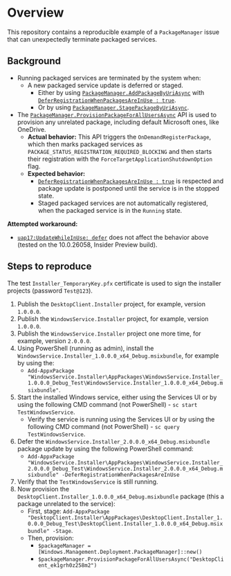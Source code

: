 # Overview

This repository contains a reproducible example of a `PackageManager` issue that can unexpectedly terminate packaged services.

## Background
* Running packaged services are terminated by the system when:
  * A new packaged service update is deferred or staged.
    * Either by using [`PackageManager.AddPackageByUriAsync`](https://learn.microsoft.com/en-us/uwp/api/windows.management.deployment.packagemanager.addpackagebyuriasync?view=winrt-22621) with [`DeferRegistrationWhenPackagesAreInUse : true`](https://learn.microsoft.com/en-us/uwp/api/windows.management.deployment.addpackageoptions.deferregistrationwhenpackagesareinuse?view=winrt-22621#windows-management-deployment-addpackageoptions-deferregistrationwhenpackagesareinuse).
    * Or by using [`PackageManager.StagePackageByUriAsync`](https://learn.microsoft.com/en-us/uwp/api/windows.management.deployment.packagemanager.stagepackagebyuriasync?view=winrt-22621).
* The [`PackageManager.ProvisionPackageForAllUsersAsync`](https://learn.microsoft.com/en-us/uwp/api/windows.management.deployment.packagemanager.provisionpackageforallusersasync?view=winrt-22621) API is used to provision any unrelated package, including default Microsoft ones, like OneDrive.
  * **Actual behavior:** This API triggers the `OnDemandRegisterPackage`, which then marks packaged services as `PACKAGE_STATUS_REGISTRATION_REQUIRED_BLOCKING` and then starts their registration with the `ForceTargetApplicationShutdownOption` flag.
  * **Expected behavior:**
    * [`DeferRegistrationWhenPackagesAreInUse : true`](https://learn.microsoft.com/en-us/uwp/api/windows.management.deployment.addpackageoptions.deferregistrationwhenpackagesareinuse?view=winrt-22621#windows-management-deployment-addpackageoptions-deferregistrationwhenpackagesareinuse) is respected and package update is postponed until the service is in the stopped state.
    * Staged packaged services are not automatically registered, when the packaged service is in the `Running` state.

**Attempted workaround:**
* [`uap17:UpdateWhileInUse: defer`](https://learn.microsoft.com/en-us/uwp/schemas/appxpackage/uapmanifestschema/element-uap17-updatewhileinuse) does not affect the behavior above (tested on the 10.0.26058, Insider Preview build).

## Steps to reproduce
The test `Installer_TemporaryKey.pfx` certificate is used to sign the installer projects (password `Test@123`).

1. Publish the `DesktopClient.Installer` project, for example, version `1.0.0.0`.
2. Publish the `WindowsService.Installer` project, for example, version `1.0.0.0`.
3. Publish the `WindowsService.Installer` project one more time, for example, version `2.0.0.0`.
4. Using PowerShell (running as admin), install the `WindowsService.Installer_1.0.0.0_x64_Debug.msixbundle`, for example by using the:
    * `Add-AppxPackage "WindowsService.Installer\AppPackages\WindowsService.Installer_1.0.0.0_Debug_Test\WindowsService.Installer_1.0.0.0_x64_Debug.msixbundle"`.
5. Start the installed Windows service, either using the Services UI or by using the following CMD command (not PowerShell) - `sc start TestWindowsService`.
    * Verify the service is running using the Services UI or by using the following CMD command (not PowerShell) - `sc query TestWindowsService`.
6. Defer the `WindowsService.Installer_2.0.0.0_x64_Debug.msixbundle` package update by using the following PowerShell command:
    * `Add-AppxPackage "WindowsService.Installer\AppPackages\WindowsService.Installer_2.0.0.0_Debug_Test\WindowsService.Installer_2.0.0.0_x64_Debug.msixbundle" -DeferRegistrationWhenPackagesAreInUse`
7. Verify that the `TestWindowsService` is still running.
8. Now provision the `DesktopClient.Installer_1.0.0.0_x64_Debug.msixbundle` package (this a package unrelated to the service):
    * First, stage: `Add-AppxPackage "DesktopClient.Installer\AppPackages\DesktopClient.Installer_1.0.0.0_Debug_Test\DesktopClient.Installer_1.0.0.0_x64_Debug.msixbundle" -Stage`.
    * Then, provision:
      * `$packageManager = [Windows.Management.Deployment.PackageManager]::new()` 
      * `$packageManager.ProvisionPackageForAllUsersAsync("DesktopClient_ek1grh0z258m2")`
